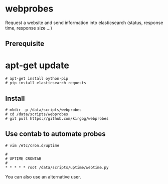 # webprobes
Request a website and send information into elasticsearch (status, response time, response size ...)

## Prerequisite

# apt-get update
    # apt-get install oython-pip
    # pip install elasticsearch requests

## Install
    # mkdir -p /data/scripts/webprobes
    # cd /data/scripts/webprobes
    # git pull https://github.com/kirgog/webprobes

## Use contab to automate probes
    # vim /etc/cron.d/uptime 

```
#
# UPTIME CRONTAB
#
* * * * * root /data/scripts/uptime/webtime.py
```

You can also use an alternative user.
